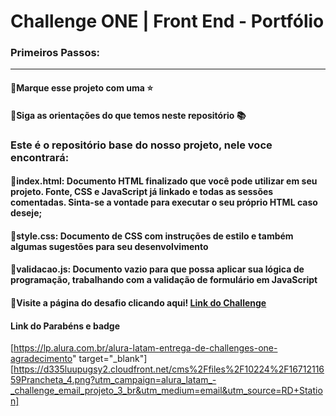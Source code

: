 # Challenge ONE | Front End - Portfólio
###  Primeiros Passos:
---
#### 🔹Marque esse projeto com uma ⭐
#### 🔹Siga as orientações do que temos neste repositório 📚

### Este é o repositório base do nosso projeto, nele voce encontrará:
#### 🔹index.html: Documento HTML finalizado que você pode utilizar em seu projeto. Fonte, CSS e JavaScript já linkado e todas as sessões comentadas. Sinta-se a vontade para executar o seu próprio HTML caso deseje;
#### 🔹style.css: Documento de CSS com instruções de estilo e também algumas sugestões para seu desenvolvimento
#### 🔹validacao.js: Documento vazio para que possa aplicar sua lógica de programação, trabalhando com a validação de formulário em JavaScript

#### 🔹Visite a página do desafio clicando aqui! [Link do Challenge](https://pedrozef.github.io/challenge-one-portfolio-t5/)

#### Link do Parabéns e badge
 [https://lp.alura.com.br/alura-latam-entrega-de-challenges-one-agradecimento" target="_blank"]
[https://d335luupugsy2.cloudfront.net/cms%2Ffiles%2F10224%2F1671211659Prancheta_4.png?utm_campaign=alura_latam_-_challenge_email_projeto_3_br&utm_medium=email&utm_source=RD+Station]
